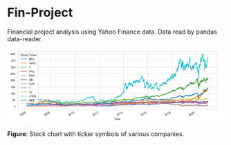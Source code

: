 # Fin-Project
Financial project analysis using Yahoo Finance data.
Data read by pandas data-reader.

![Stock Chart!](stock.PNG "Stock Chart")

**Figure**: Stock chart with ticker symbols of various companies.
